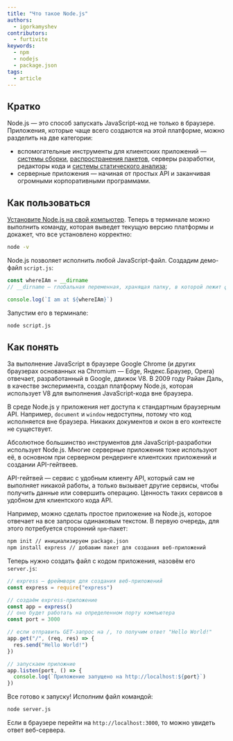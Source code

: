 ```yaml
---
title: "Что такое Node.js"
authors:
  - igorkamyshev
contributors:
  - furtivite
keywords:
  - npm
  - nodejs
  - package.json
tags:
  - article
---
```


## Кратко

Node.js — это способ запускать JavaScript-код не только в браузере. Приложения, которые чаще всего создаются на этой платформе, можно разделить на две категории:

- вспомогательные инструменты для клиентских приложений — [системы сборки](/tools/bundlers), [распространения пакетов](/tools/package-managers), серверы разработки, редакторы кода и [системы статического анализа](/tools/static-analysis);
- серверные приложения — начиная от простых API и заканчивая огромными корпоративными программами.

## Как пользоваться

[Установите Node.js на свой компьютер](https://nodejs.org/). Теперь в терминале можно выполнить команду, которая выведет текущую версию платформы и докажет, что все установлено корректно:

```bash
node -v
```

Node.js позволяет исполнить любой JavaScript-файл. Создадим демо-файл `script.js`:

```js
const whereIAm = __dirname
// __dirname — глобальная переменная, хранящая папку, в которой лежит файл скрипта

console.log(`I am at ${whereIAm}`)
```

Запустим его в терминале:

```bash
node script.js
```

## Как понять

За выполнение JavaScript в браузере Google Chrome (и других браузерах основанных на Chromium — Edge, Яндекс.Браузер, Opera) отвечает, разработанный в Google, движок V8. В 2009 году Райан Даль, в качестве эксперимента, создал платформу Node.js, которая использует V8 для выполнения JavaScript-кода вне браузера.

В среде Node.js у приложения нет доступа к стандартным браузерным API. Например, `document` и `window` недоступны, потому что код исполняется вне браузера. Никаких документов и окон в его контексте не существует.

Абсолютное большинство инструментов для JavaScript-разработки использует Node.js. Многие серверные приложения тоже используют её, в основном при серверном рендеринге клиентских приложений и создании API-гейтвеев.

API-гейтвей — сервис с удобным клиенту API, который сам не выполняет никакой работы, а только вызывает другие сервисы, чтобы получить данные или совершить операцию. Ценность таких сервисов в удобном для клиентского кода API.

Например, можно сделать простое приложение на Node.js, которое отвечает на все запросы одинаковым текстом. В первую очередь, для этого потребуется сторонний `npm`-пакет:

```bash
npm init // инициализируем package.json
npm install express // добавим пакет для создания веб-приложений
```

Теперь нужно создать файл с кодом приложения, назовём его `server.js`:

```js
// express — фреймворк для создания веб-приложений
const express = require("express")

// создаём express-приложение
const app = express()
// оно будет работать на определенном порту компьютера
const port = 3000

// если отправить GET-запрос на /, то получим ответ "Hello World!"
app.get("/", (req, res) => {
  res.send("Hello World!")
})

// запускаем приложние
app.listen(port, () => {
  console.log(`Приложение запущено на http://localhost:${port}`)
})
```

Все готово к запуску! Исполним файл командой:

```bash
node server.js
```

Если в браузере перейти на `http://localhost:3000`, то можно увидеть ответ веб-сервера.
